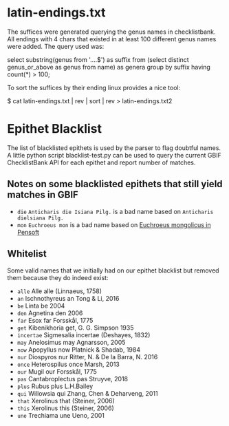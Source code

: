 # latin-endings.txt
The suffices were generated querying the genus names in checklistbank. All endings with 4 chars that existed in at least 100 different genus names were added.
The query used was:

   select substring(genus from '....$') as suffix from (select distinct genus_or_above as genus from name) as genera group by suffix having count(*) > 100;

To sort the suffices by their ending linux provides a nice tool:

   $ cat latin-endings.txt | rev | sort | rev > latin-endings.txt2




# Epithet Blacklist
The list of blacklisted epithets is used by the parser to flag doubtful names.
A little python script blacklist-test.py can be used to query the current GBIF ChecklistBank API for each epithet and report number of matches.

## Notes on some blacklisted epithets that still yield matches in GBIF

 - `die` `Anticharis die Isiana Pilg.` is a bad name based on `Anticharis dielsiana Pilg.`
 - `mon` `Euchroeus mon` is a bad name based on [Euchroeus mongolicus in Pensoft](https://zookeys.pensoft.net/article/4271/list/13/)

 ## Whitelist
 Some valid names that we initially had on our epithet blacklist but removed them because they do indeed exist:

 - `alle` Alle alle (Linnaeus, 1758)
 - `an` Ischnothyreus an Tong & Li, 2016
 - `be` Linta be 2004
 - `den` Agnetina den 2006
 - `far` Esox far Forsskål, 1775
 - `get` Kibenikhoria get, G. G. Simpson 1935
 - `incertae` Sigmesalia incertae (Deshayes, 1832)
 - `may` Anelosimus may Agnarsson, 2005
 - `now` Apopyllus now Platnick & Shadab, 1984
 - `nur` Diospyros nur Ritter, N. & De la Barra, N. 2016
 - `once` Heterospilus once Marsh, 2013
 - `our` Mugil our Forsskål, 1775
 - `pas` Cantabroplectus pas Struyve, 2018
 - `plus` Rubus plus L.H.Bailey
 - `qui` Willowsia qui Zhang, Chen & Deharveng, 2011
 - `that` Xerolinus that (Steiner, 2006)
 - `this` Xerolinus this (Steiner, 2006)
 - `une` Trechiama une Ueno, 2001